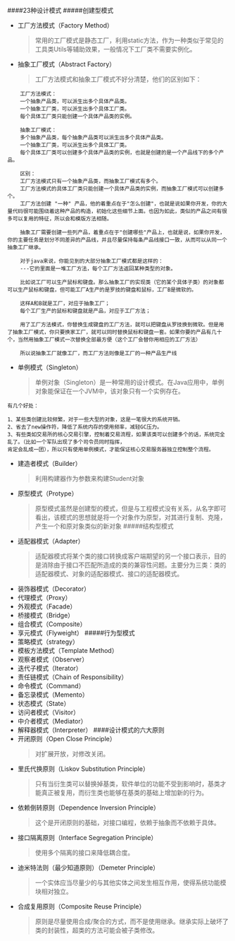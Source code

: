 ####23种设计模式
#####创建型模式 
* 工厂方法模式（Factory Method）
    >常用的工厂模式是静态工厂，利用static方法，作为一种类似于常见的工具类Utils等辅助效果，一般情况下工厂类不需要实例化。
* 抽象工厂模式（Abstract Factory）
    >工厂方法模式和抽象工厂模式不好分清楚，他们的区别如下：
 ```
     工厂方法模式：
     一个抽象产品类，可以派生出多个具体产品类。   
     一个抽象工厂类，可以派生出多个具体工厂类。   
     每个具体工厂类只能创建一个具体产品类的实例。
     
     抽象工厂模式：
     多个抽象产品类，每个抽象产品类可以派生出多个具体产品类。   
     一个抽象工厂类，可以派生出多个具体工厂类。   
     每个具体工厂类可以创建多个具体产品类的实例，也就是创建的是一个产品线下的多个产品。   
         
     区别：
     工厂方法模式只有一个抽象产品类，而抽象工厂模式有多个。   
     工厂方法模式的具体工厂类只能创建一个具体产品类的实例，而抽象工厂模式可以创建多个。
     工厂方法创建 "一种" 产品，他的着重点在于"怎么创建"，也就是说如果你开发，你的大量代码很可能围绕着这种产品的构造，初始化这些细节上面。也因为如此，类似的产品之间有很多可以复用的特征，所以会和模版方法相随。 
     
     抽象工厂需要创建一些列产品，着重点在于"创建哪些"产品上，也就是说，如果你开发，你的主要任务是划分不同差异的产品线，并且尽量保持每条产品线接口一致，从而可以从同一个抽象工厂继承。
     
     对于java来说，你能见到的大部分抽象工厂模式都是这样的：
     ---它的里面是一堆工厂方法，每个工厂方法返回某种类型的对象。
     
     比如说工厂可以生产鼠标和键盘。那么抽象工厂的实现类（它的某个具体子类）的对象都可以生产鼠标和键盘，但可能工厂A生产的是罗技的键盘和鼠标，工厂B是微软的。
     
     这样A和B就是工厂，对应于抽象工厂；
     每个工厂生产的鼠标和键盘就是产品，对应于工厂方法；
     
     用了工厂方法模式，你替换生成键盘的工厂方法，就可以把键盘从罗技换到微软。但是用了抽象工厂模式，你只要换家工厂，就可以同时替换鼠标和键盘一套。如果你要的产品有几十个，当然用抽象工厂模式一次替换全部最方便（这个工厂会替你用相应的工厂方法）
     
     所以说抽象工厂就像工厂，而工厂方法则像是工厂的一种产品生产线
```
* 单例模式（Singleton）
    >单例对象（Singleton）是一种常用的设计模式。在Java应用中，单例对象能保证在一个JVM中，该对象只有一个实例存在。
```$xslt
有几个好处：

1、某些类创建比较频繁，对于一些大型的对象，这是一笔很大的系统开销。
2、省去了new操作符，降低了系统内存的使用频率，减轻GC压力。
3、有些类如交易所的核心交易引擎，控制着交易流程，如果该类可以创建多个的话，系统完全乱了。（比如一个军队出现了多个司令员同时指挥，
肯定会乱成一团），所以只有使用单例模式，才能保证核心交易服务器独立控制整个流程。
```
* 建造者模式（Builder）
    >利用构建器作为参数来构建Student对象
* 原型模式（Protype）
    >原型模式虽然是创建型的模式，但是与工程模式没有关系，从名字即可看出，该模式的思想就是将一个对象作为原型，对其进行复制、克隆，产生一个和原对象类似的新对象
#####结构型模式
* 适配器模式（Adapter）
    >适配器模式将某个类的接口转换成客户端期望的另一个接口表示，目的是消除由于接口不匹配所造成的类的兼容性问题。主要分为三类：类的适配器模式、对象的适配器模式、接口的适配器模式。
* 装饰器模式（Decorator）
* 代理模式（Proxy）
* 外观模式（Facade）
* 桥接模式（Bridge）
* 组合模式（Composite）
* 享元模式（Flyweight）
#####行为型模式
* 策略模式（strategy）
* 模板方法模式（Template Method）
* 观察者模式（Observer）
* 迭代子模式（Iterator）
* 责任链模式（Chain of Responsibility）
* 命令模式（Command）
* 备忘录模式（Memento）
* 状态模式（State）
* 访问者模式（Visitor）
* 中介者模式（Mediator）
* 解释器模式（Interpreter）
####设计模式的六大原则
* 开闭原则（Open Close Principle）
    >对扩展开放，对修改关闭。
* 里氏代换原则（Liskov Substitution Principle）
    >只有当衍生类可以替换掉基类，软件单位的功能不受到影响时，基类才能真正被复用，而衍生类也能够在基类的基础上增加新的行为。
* 依赖倒转原则（Dependence Inversion Principle）
    >这个是开闭原则的基础，对接口编程，依赖于抽象而不依赖于具体。
* 接口隔离原则（Interface Segregation Principle）
    >使用多个隔离的接口来降低耦合度。
* 迪米特法则（最少知道原则）（Demeter Principle）
    >一个实体应当尽量少的与其他实体之间发生相互作用，使得系统功能模块相对独立。
* 合成复用原则（Composite Reuse Principle）
    >原则是尽量使用合成/聚合的方式，而不是使用继承。继承实际上破坏了类的封装性，超类的方法可能会被子类修改。
